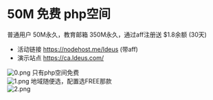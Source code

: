 # 50M 免费 php空间
普通用户 50M永久，教育邮箱 350M永久，通过aff注册送 $1.8余额 (30天)
+ 活动链接 https://nodehost.me/ldeus (带aff)  
+ 演示站点 https://ca.ldeus.com/  

![0.png](https://i.loli.net/2020/05/25/zmDchu5X2xR3oCi.png)
只有php空间免费  
![1.png](https://i.loli.net/2020/05/25/ZmpLwo8nC6PTVgN.png)
地域随便选，配置选FREE那款  
![2.png](https://i.loli.net/2020/05/25/snXPAjLKvJDIoxi.png)
